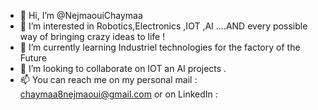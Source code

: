 - 👋 Hi, I’m @NejmaouiChaymaa
- 👀 I’m interested in Robotics,Electronics ,IOT ,AI ....AND every possible way of bringing crazy ideas to life !
- 🌱 I’m currently learning Industriel technologies for the factory of the Future
- 💞️ I’m looking to collaborate on IOT an AI projects .
- 📫 You can reach me on my personal mail : chaymaa8nejmaoui@gmail.com or on LinkedIn : 

<!---
NejmaouiChaymaa/NejmaouiChaymaa is a ✨ special ✨ repository because its `README.md` (this file) appears on your GitHub profile.
You can click the Preview link to take a look at your changes.
--->
